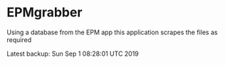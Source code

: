 # EPMgrabber
Using a database from the EPM app this application scrapes the files as required


Latest backup: Sun Sep 1 08:28:01 UTC 2019
